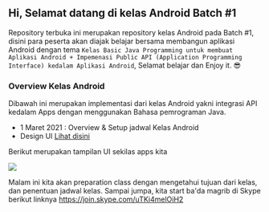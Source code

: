 ## Hi, Selamat datang di kelas Android Batch #1
Repository terbuka ini merupakan repository kelas Android pada Batch #1, disini para peserta akan diajak belajar bersama membangun aplikasi Android dengan tema `Kelas Basic Java Programming untuk membuat Aplikasi Android + Impemenasi Public API (Application Programming Interface) kedalam Aplikasi Android`, Selamat belajar dan Enjoy it. 😎

### Overview Kelas Android
Dibawah ini merupakan implementasi dari kelas Android yakni integrasi API kedalam Apps dengan menggunakan Bahasa pemrograman Java.

* 1 Maret 2021 : Overview & Setup jadwal Kelas Android
* Design UI <a href="https://www.figma.com/file/ewRJQAf9Es7pDG5HqKfWfp/Project-Invoice-App?node-id=0%3A1">Lihat disini</a>

Berikut merupakan tampilan UI sekilas apps kita

<img src="https://github.com/eljitech/kelasandroid/blob/master/capture/Peek%202021-03-01%2017-33.gif"/>

Malam ini kita akan preparation class dengan mengetahui tujuan dari kelas, dan penentuan jadwal kelas. Sampai jumpa, kita start ba'da magrib di Skype berikut linknya https://join.skype.com/uTKi4melOiH2